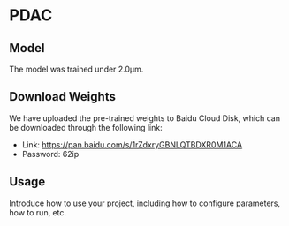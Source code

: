 # PDAC
## Model

The model was trained under 2.0μm.

## Download Weights

We have uploaded the pre-trained weights to Baidu Cloud Disk, which can be downloaded through the following link:

- Link: https://pan.baidu.com/s/1rZdxryGBNLQTBDXR0M1ACA
- Password: 62ip

## Usage

Introduce how to use your project, including how to configure parameters, how to run, etc.
